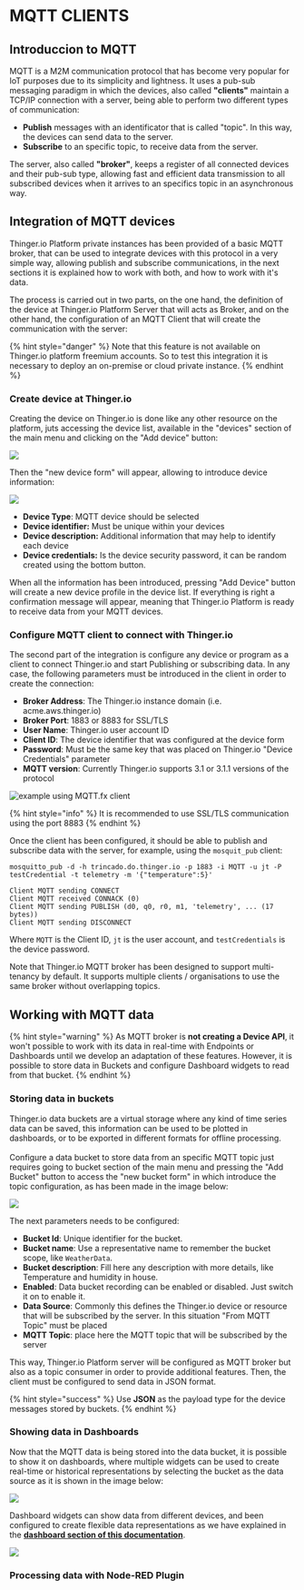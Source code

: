 # MQTT CLIENTS

## Introduccion to MQTT

MQTT is a M2M communication protocol that has become very popular for IoT purposes due to its simplicity and lightness. It uses a pub-sub messaging paradigm in which the devices, also called **"clients"** maintain a TCP/IP connection with a server, being able to perform two different types of communication:&#x20;

* **Publish** messages with an identificator that is called "topic". In this way, the devices can send data to the server.&#x20;
* **Subscribe** to an specific topic, to receive data from the server.&#x20;

The server, also called **"broker"**, keeps a register of all connected devices and their pub-sub type, allowing fast and efficient data transmission to all subscribed devices when it arrives to an specifics topic in an asynchronous way.&#x20;

## Integration of MQTT devices&#x20;

Thinger.io Platform private instances has been provided of a basic MQTT broker, that can be used to integrate devices with this protocol in a very simple way, allowing publish and subscribe communications, in the next sections it is explained how to work with both, and how to work with it's data.

The process is carried out in two parts, on the one hand, the definition of the device at Thinger.io Platform Server that will acts as Broker, and on the other hand, the configuration of an MQTT Client that will create the communication with the server:

{% hint style="danger" %}
Note that this feature is not available on Thinger.io platform freemium accounts. So to test this integration it is necessary to deploy an on-premise or cloud private instance. &#x20;
{% endhint %}

### Create device at Thinger.io &#x20;

Creating the device on Thinger.io is done like any other resource on the platform, juts accessing the device list, available in the "devices" section of the main menu and clicking on the "Add device" button:&#x20;

![](<.gitbook/assets/image (138).png>)

Then the "new device form" will appear, allowing to introduce device information:

![](<.gitbook/assets/image (119).png>)

* **Device Type**: MQTT device should be selected
* **Device identifier:** Must be unique within your devices
* **Device description:** Additional information that may help to identify each device
* **Device credentials:** Is the device security password, it can be random created using the bottom button.

When all the information has been introduced, pressing "Add Device" button will create a new device profile in the device list. If everything is right a confirmation message will appear, meaning that Thinger.io Platform is ready to receive data from your MQTT devices. &#x20;

### Configure MQTT client to connect with Thinger.io&#x20;

The second part of the integration is configure any device or program as a client to connect Thinger.io and start Publishing or subscribing data. In any case, the following parameters must be introduced in the client in order to create the connection:&#x20;

* **Broker Address**: The Thinger.io instance domain (i.e. acme.aws.thinger.io)&#x20;
* **Broker Port**: 1883 or 8883 for SSL/TLS
* **User Name**: Thinger.io user account ID
* **Client ID**: The device identifier that was configured at the device form
* **Password**: Must be the same key that was placed on Thinger.io "Device Credentials" parameter
* **MQTT version**: Currently Thinger.io supports 3.1 or 3.1.1 versions of the protocol

![example using MQTT.fx client](<.gitbook/assets/image (395).png>)

{% hint style="info" %}
It is recommended to use SSL/TLS communication using the port 8883
{% endhint %}

Once the client has been configured, it should be able to publish and subscribe data with the server, for example, using the `mosquit_pub` client:

```
mosquitto_pub -d -h trincado.do.thinger.io -p 1883 -i MQTT -u jt -P testCredential -t telemetry -m '{"temperature":5}'  

Client MQTT sending CONNECT
Client MQTT received CONNACK (0)
Client MQTT sending PUBLISH (d0, q0, r0, m1, 'telemetry', ... (17 bytes))
Client MQTT sending DISCONNECT
```

Where `MQTT` is the  Client ID, `jt` is the user account, and `testCredentials` is the device password.&#x20;

Note that Thinger.io MQTT broker has been designed to support multi-tenancy by default. It supports multiple clients / organisations to use the same broker without overlapping topics.

## Working with MQTT data

{% hint style="warning" %}
As MQTT broker is **not creating a Device API**, it won't possible to work with its data in real-time with Endpoints or Dashboards until we develop an adaptation of these features. However, it is possible to store data in Buckets and configure Dashboard widgets to read from that bucket.&#x20;
{% endhint %}

### Storing data in buckets

Thinger.io data buckets are a virtual storage where any kind of time series data can be saved, this information can be used to be plotted in dashboards, or to be exported in different formats for offline processing.\
\
Configure a data bucket to store data from an specific MQTT topic just requires going to bucket section of the main menu and pressing the "Add Bucket" button to access the "new bucket form" in which introduce the topic configuration, as has been made in the image below: &#x20;

![](<.gitbook/assets/image (5) (1).png>)

The next parameters needs to be configured:&#x20;

* **Bucket Id**: Unique identifier for the bucket.&#x20;
* **Bucket name**: Use a representative name to remember the bucket scope, like `WeatherData`.
* **Bucket description**: Fill here any description with more details, like Temperature and humidity in house.
* **Enabled**: Data bucket recording can be enabled or disabled. Just switch it on to enable it.
* **Data Source**: Commonly this defines the Thinger.io device or resource that will be subscribed by the server. In this situation "From MQTT Topic" must be placed
* **MQTT Topic**: place here the MQTT topic that will be subscribed by the server&#x20;

This way, Thinger.io Platform server will be configured as MQTT broker but also as a topic consumer in order to provide additional features. Then, the client must be configured to send data in JSON format.

{% hint style="success" %}
Use **JSON** as the payload type for the device messages stored by buckets.
{% endhint %}

### Showing data in Dashboards

Now that the MQTT data is being stored into the data bucket, it is possible to show it on dashboards, where multiple widgets can be used to create real-time or historical representations by selecting the bucket as the data source as it is shown in the image below:&#x20;

![](<.gitbook/assets/image (94).png>)

Dashboard widgets can show data from different devices, and been configured to create flexible data representations as we have explained in the [**dashboard section of this documentation**](features/dashboards.md).&#x20;

![](<.gitbook/assets/image (161).png>)

### Processing data with Node-RED Plugin&#x20;





